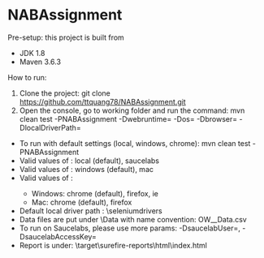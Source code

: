 # NABAssignment

Pre-setup: this project is built from
 - JDK 1.8
 - Maven 3.6.3

How to run:
1. Clone the project: git clone https://github.com/ttquang78/NABAssignment.git
2. Open the console, go to working folder and run the command: mvn clean test -PNABAssignment -Dwebruntime=<runtime> -Dos=<os> -Dbrowser=<browser> -DlocalDriverPath=<localdriverpath>
 - To run with default settings (local, windows, chrome): mvn clean test -PNABAssignment
 - Valid values of <runtime>: local (default), saucelabs
 - Valid values of <os>: windows (default), mac
 - Valid values of <browser>: 
	+ Windows: chrome (default), firefox, ie
	+ Mac: chrome (default), firefox
 - Default local driver path <runtime>: <working folder>\seleniumdrivers
 - Data files are put under <working folder>\Data with name convention: OW_<test name>_Data.csv
 - To run on Saucelabs, please use more params: -DsaucelabUser=<username>, -DsaucelabAccessKey=<access key>
 - Report is under: <working folder>\target\surefire-reports\html\index.html
